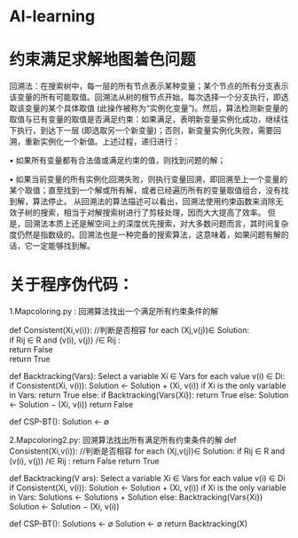 # AI-learning
# 约束满足求解地图着色问题
回溯法：在搜索树中，每一层的所有节点表示某种变量；某个节点的所有分支表示该变量的所有可能取值。回溯法从树的根节点开始，每次选择一个分支执行，即选取该变量的某个具体取值 (此操作被称为“实例化变量”)。然后，算法检测新变量的取值与已有变量的取值是否满足约束：如果满足，表明新变量实例化成功，继续往下执行，到达下一层 (即选取另一个新变量)；否则，新变量实例化失败，需要回溯，重新实例化一个新值。上述过程，递归进行：

• 如果所有变量都有合法值或满足约束的值，则找到问题的解；

• 如果当前变量的所有实例化回溯失败，则执行变量回溯，即回溯至上一个变量的某个取值；直至找到一个解或所有解，或者已经遍历所有的变量取值组合，没有找到解，算法停止。     从回溯法的算法描述可以看出，回溯法使用约束函数来消除无效子树的搜索，相当于对解搜索树进行了剪枝处理，因而大大提高了效率。
但是，回溯法本质上还是解空间上的深度优先搜索，对大多数问题而言，其时间复杂度仍然是指数级的。回溯法也是一种完备的搜索算法，这意味着，如果问题有解的话，它一定能够找到解。

# 关于程序伪代码：
1.Mapcoloring.py : 回溯算法找出一个满足所有约束条件的解

  def Consistent(Xi,v(i)):     //判断是否相容 
      for each (Xj,v(j))∈ Solution:      
      if Rij ∈ R and (v(i), v(j)) /∈ Rij :      
         return False         
  return True

  def Backtracking(Vars):
      Select a variable Xi ∈ Vars 
      for each value v(i) ∈ Di:
          if Consistent(Xi, v(i)):
             Solution ← Solution + (Xi, v(i))
             if Xi is the only variable in Vars:
                return True
             else:
                if Backtracking(Vars\{Xi}):
                   return True
                else:
             Solution ← Solution − (Xi, v(i))
       return False

   def CSP-BT():
       Solution ← ∅



2.Mapcoloring2.py: 回溯算法找出所有满足所有约束条件的解
  def Consistent(Xi,v(i)):    //判断是否相容
      for each (Xj,v(j))∈ Solution:
      if Rij ∈ R and (v(i), v(j)) /∈ Rij :
        return False
      return True

  def Backtracking(V ars):
      Select a variable Xi ∈ Vars
      for each value v(i) ∈ Di
      if Consistent(Xi, v(i)):
         Solution ← Solution + (Xi, v(i))
         if Xi is the only variable in Vars:
            Solutions ← Solutions + Solution
         else:
            Backtracking(Vars\{Xi})
         Solution ← Solution − (Xi, v(i))

  def CSP-BT():
      Solutions ← ∅
      Solution ← ∅
  return Backtracking(X)
